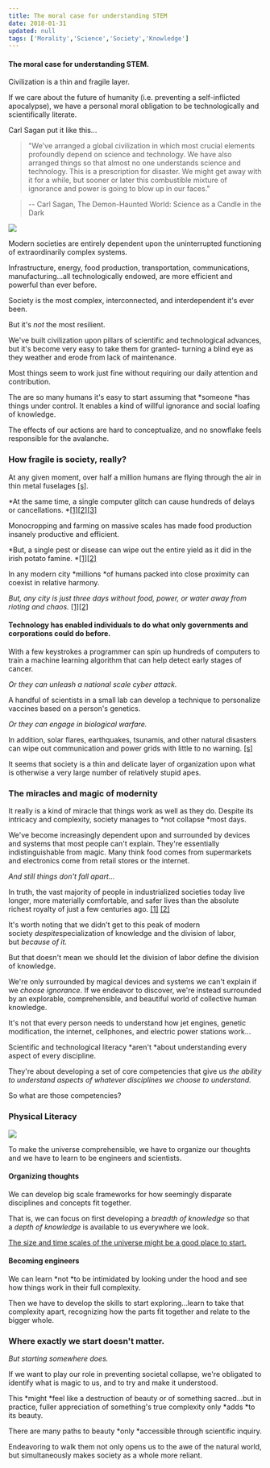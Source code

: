 ```yaml
---
title: The moral case for understanding STEM
date: 2018-01-31
updated: null
tags: ['Morality','Science','Society','Knowledge']
---
```


#### The moral case for understanding STEM.

Civilization is a thin and fragile layer.

If we care about the future of humanity (i.e. preventing a self-inflicted apocalypse), we have a personal moral obligation to be technologically and scientifically literate.

Carl Sagan put it like this...

> "We've arranged a global civilization in which most crucial elements profoundly depend on science and technology. We have also arranged things so that almost no one understands science and technology. This is a prescription for disaster. We might get away with it for a while, but sooner or later this combustible mixture of ignorance and power is going to blow up in our faces."

> -- Carl Sagan, The Demon-Haunted World: Science as a Candle in the Dark

![](https://cdn-images-1.medium.com/max/1760/1*cM_ktfVHDQlJPmD5NYHsEw.png)

Modern societies are entirely dependent upon the uninterrupted functioning of extraordinarily complex systems.

Infrastructure, energy, food production, transportation, communications, manufacturing...all technologically endowed, are more efficient and powerful than ever before.

Society is the most complex, interconnected, and interdependent it's ever been.

But it's *not* the most resilient.

We've built civilization upon pillars of scientific and technological advances, but it's become very easy to take them for granted- turning a blind eye as they weather and erode from lack of maintenance.

Most things seem to work just fine without requiring our daily attention and contribution.

The are so many humans it's easy to start assuming that *someone *has things under control. It enables a kind of willful ignorance and social loafing of knowledge.

The effects of our actions are hard to conceptualize, and no snowflake feels responsible for the avalanche.

### How fragile is society, really?

At any given moment, over half a million humans are flying through the air in thin metal fuselages [[s]](https://www.quora.com/How-many-people-are-in-the-air-flying-at-any-given-time).

*At the same time, a single computer glitch can cause hundreds of delays or cancellations. *[[1]](http://money.cnn.com/2017/01/29/news/delta-system-outage/index.html)[[2]](http://www.telegraph.co.uk/news/2017/05/27/british-airways-chaos-computer-systems-crash-across-world-causing/)[[3]](http://www.chicagotribune.com/business/ct-united-flight-delays-0209-biz-20170208-story.html)

Monocropping and farming on massive scales has made food production insanely productive and efficient.

*But, a single pest or disease can wipe out the entire yield as it did in the irish potato famine. *[[1]](http://www.gracelinks.org/blog/1150/the-danger-of-monocrops-lessons-from-the-irish-potato-famin)[[2]](https://www.sciencedaily.com/releases/2016/10/161012134054.htm)

In any modern city *millions *of humans packed into close proximity can coexist in relative harmony.

*But, any city is just three days without food, power, or water away from rioting and chaos.* [[1]](https://www.ctvnews.ca/world/chaos-and-looting-in-los-cabos-as-electricity-water-out-3-days-after-odile-1.2010764)[[2]](https://www.thetimes.co.uk/article/britain-four-meals-away-from-anarchy-fc9kfgc0w92)

#### Technology has enabled individuals to do what only governments and corporations could do before.

With a few keystrokes a programmer can spin up hundreds of computers to train a machine learning algorithm that can help detect early stages of cancer.

*Or they can unleash a national scale cyber attack.*

A handful of scientists in a small lab can develop a technique to personalize vaccines based on a person's genetics.

*Or they can engage in biological warfare.*

In addition, solar flares, earthquakes, tsunamis, and other natural disasters can wipe out communication and power grids with little to no warning. [[s]](https://www.nasa.gov/topics/earth/features/sun_darkness.html)

It seems that society is a thin and delicate layer of organization upon what is otherwise a very large number of relatively stupid apes.

### The miracles and magic of modernity

It really is a kind of miracle that things work as well as they do. Despite its intricacy and complexity, society manages to *not collapse *most days.

We've become increasingly dependent upon and surrounded by devices and systems that most people can't explain. They're essentially indistinguishable from magic. Many think food comes from supermarkets and electronics come from retail stores or the internet.

*And still things don't fall apart...*

In truth, the vast majority of people in industrialized societies today live longer, more materially comfortable, and safer lives than the absolute richest royalty of just a few centuries ago. [[1]](https://www.vox.com/the-big-idea/2016/12/23/14062168/history-global-conditions-charts-life-span-poverty) [[2]](http://www.diamandis.com/data)

It's worth noting that we didn't get to this peak of modern society *despite*specialization of knowledge and the division of labor, but *because of it.*

But that doesn't mean we should let the division of labor define the division of knowledge.

We're only surrounded by magical devices and systems we can't explain if we *choose ignorance*. If we endeavor to discover, we're instead surrounded by an explorable, comprehensible, and beautiful world of collective human knowledge.

It's not that every person needs to understand how jet engines, genetic modification, the internet, cellphones, and electric power stations work...

Scientific and technological literacy *aren't *about understanding every aspect of every discipline.

They're about developing a set of core competencies that give us *the ability to understand aspects of whatever disciplines we choose to understand.*

So what are those competencies?

### Physical Literacy

![](https://cdn-images-1.medium.com/max/1760/1*jfwWb4wplh1Xcq6ZxeYkIQ.png)

To make the universe comprehensible, we have to organize our thoughts and we have to learn to be engineers and scientists.

#### Organizing thoughts

We can develop big scale frameworks for how seemingly disparate disciplines and concepts fit together.

That is, we can focus on first developing a *breadth of knowledge* so that a *depth of knowledge* is available to us everywhere we look.

[The size and time scales of the universe might be a good place to start.](https://medium.com/@tmb/short-version-tl-dr-a8653cf7cb50)

#### Becoming engineers

We can learn *not *to be intimidated by looking under the hood and see how things work in their full complexity.

Then we have to develop the skills to start exploring...learn to take that complexity apart, recognizing how the parts fit together and relate to the bigger whole.

### Where exactly we start doesn't matter.

*But starting somewhere does.*

If we want to play our role in preventing societal collapse, we're obligated to identify what is magic to us, and to try and make it understood.

This *might *feel like a destruction of beauty or of something sacred...but in practice, fuller appreciation of something's true complexity only *adds *to its beauty.

There are many paths to beauty *only *accessible through scientific inquiry.

Endeavoring to walk them not only opens us to the awe of the natural world, but simultaneously makes society as a whole more reliant.
